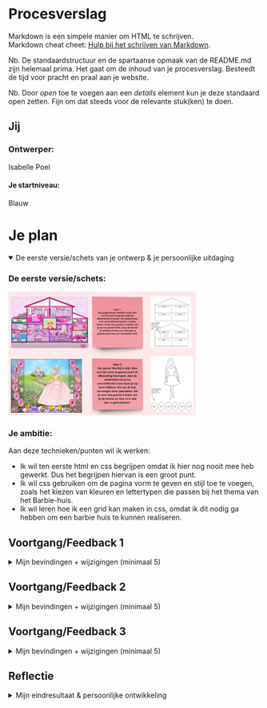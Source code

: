 # Procesverslag
Markdown is een simpele manier om HTML te schrijven.  
Markdown cheat cheet: [Hulp bij het schrijven van Markdown](https://github.com/adam-p/markdown-here/wiki/Markdown-Cheatsheet).

Nb. De standaardstructuur en de spartaanse opmaak van de README.md zijn helemaal prima. Het gaat om de inhoud van je procesverslag. Besteedt de tijd voor pracht en praal aan je website.

Nb. Door *open* toe te voegen aan een *details* element kun je deze standaard open zetten. Fijn om dat steeds voor de relevante stuk(ken) te doen.




## Jij

### Ontwerper:
Isabelle Poel

#### Je startniveau:
Blauw 




# Je plan

<details open>
  <summary>De eerste versie/schets van je ontwerp & je persoonlijke uitdaging</summary>

  ### De eerste versie/schets:
  <img src="readme-images/schetsen-barbiehuis.png" width="375px" alt="">


  ### Je ambitie: 
  Aan deze technieken/punten wil ik werken:
  - Ik wil ten eerste html en css begrijpen omdat ik hier nog nooit mee heb gewerkt. Dus het begrijpen hiervan is een groot punt. 
  - Ik wil css gebruiken om de pagina vorm te geven en stijl toe te voegen, zoals het kiezen van kleuren en lettertypen die passen bij het thema van het Barbie-huis.
  - Ik wil leren hoe ik een grid kan maken in css, omdat ik dit nodig ga hebben om een barbie huis te kunnen realiseren. 

 
</details>




## Voortgang/Feedback 1

<details>
  <summary>Mijn bevindingen + wijzigingen (minimaal 5)</summary>

  ### Bevinding 1:
  Feedback van Luna en Daniëlle op mijn eerste ideeën.

  <img src="readme-images/Feedback-versie-1.1.png" alt="">

  #### oplossing:
 Aangezien Luna hier aangeeft dat er waarschijnlijk met Javascript gewerkt moet worden bij Idee 2, kies ik inderdaad liever voor optie 1. Ik wil eerst html en css begrijpen. 



  ### Bevinding 2:
  <img src="readme-images//Feedback-versie-1.2.png" alt="">

  #### oplossing:
 Een goed idee van Daniëlle om mijn tijdlijn interactief te maken. Ik wil dus leren hoe ik een hover effect kan creëren. Ik ga bij elk jaartal een beschrijving toevoegen van hoe Barbie in dat jaar is geëvolueerd. Dit krijg je te zien als je op een jaartal klikt. 



  ### Bevinding 3:
   <img src="readme-images//Feedback-versie-1.3.png" alt="">

   #### oplossing:
  Ik vind dit ook een goed idee voor mijn design. Barbie is een speels karakter. Door de jaartallen op willekeurige volgorde te zetten zet ik dat speelse effect door in mijn design. 



  ### Bevinding 4:
   <img src="readme-images//Feedback-versie-1.4.png" alt="">

   #### oplossing:
  Ik ga de basis van het huis in illustrator maken. Voor de vakjes in het huis maak ik een grid. 



  ### Bevinding 5:
   <img src="readme-images//Feedback-versie-1.5.png" alt="">

   #### oplossing:
  Na alle feedback te hebben gehoord is het duidelijk dat idee 1 het beste is voor iemand die net begint met coderen. Dit idee zal ik dan ook voortzetten.

</details>




## Voortgang/Feedback 2

<details>
  <summary>Mijn bevindingen + wijzigingen (minimaal 5)</summary>

  Feedback van Nina
  <img src="readme-images/feedback-nina.png" width="375px" alt="final ontwerp">
    <img src="readme-images/feedback-nina-1.png" width="375px" alt="final ontwerp">
  
  
  ### Bevinding 1:
  Er zijn nog geen fonts aanwezig. 

  #### oplossing:
  Om het plaatje van mijn design compleet te maken hoort er een Barbie Font bij. Dit had ik nog niet ingevoegd. Ik ga met behulp van klasgenoten mijn font invoegen. 



  ### Bevinding 2:
  De tijdlijn is niet interactief. 

  #### oplossing:
  Ik ben nog niet zover dat mijn tijdlijn interactief is. Mijn plan is om de Barbie's als button te maken, zodat deze klikbaar zijn. Deze leiden naar een jaartal met beschrijving. Ook wil ik nog proberen om een Barbie in een auto te animeren. 



  ### Bevinding 3:
Er staat JS code in html

  #### oplossing:
  Om het liedje af te laten spelen als je over de Barbie in het midden hovert, heb ik Chat GPT een code uit laten schrijven. Deze is in html geschreven, terwijl het een code is voor JS. Ik heb dit opgelost door het aan jou te vragen. Nu staat de code goed in JS. 



  ### Bevinding 4:
  De costum properties zijn nog niet aangegeven. 

  #### oplossing:
  Ik zou moeten navragen wat dit inhoudt. Ik ga kijken of klasgenoten mij hierbij kunnen helpen. 

  
  
  ### Bevinding 5:
Teksten hebben niet voldoende contrast.

  #### oplossing:
  Ik heb voor de teksten een kleur gekozen die niet goed genoeg contrast biedt. Hiervoor ben ik nog even na gegaan welke kleuren ik beter kon gebruiken. Ik ben uiteindelijk een kleurpallette tegengekomen die voor Barbie wordt gebruikt. Hierdoor weet ik zeker dat deze kleuren goed bij elkaar passen. /





</details>




## Voortgang/Feedback 3

<details>
  <summary>Mijn bevindingen + wijzigingen (minimaal 5)</summary>
  
  ### Bevinding 1:
  Je code ziet er prima netjes uit! wel nog een paar onnodige comment lines die je kan verwijderen, dus daar kan je naar kijken!

  #### oplossing:
  Ik heb de onnodige zinnen verwijderd. 



  ### Bevinding 2:
Verder is het maybe ook handig om in je code comments te plaatsen welke code bij wat hoort. Vind dat nu lastig terug te zien.

  #### oplossing:
Ik heb duidelijker aangegeven welke code bij wat hoort door comments te plaatsen. Hierdoor is mijn code hopelijk wat duidelijker. 




  ### Bevinding 3:
 Je hebt heel goed het thema van barbie aangehouden wat je heel duidelijk terug ziet. Je hebt een goed kleuren palet en je hebt een duidelijk contrast in je pagina. 

   #### oplossing:
   Fijn dat het contrast nu terug is te zien in mijn design. Tijdens feedback 2 was dit nog een punt van kritiek. 



   ### Bevinding 4:
 Ik zie wel dat je geen css custom properties hebt. Is wel iets waar je op wordt beoordeeld dus zou daar toch naar kijken!! 

   #### oplossing:
   Hier heb ik tijdens feedback 2 ook kritiek over gekregen. Ik ga proberen dit op eigen houtje nog te doen aangezien het nu vakantie is. Of dit ook gaat lukken weet ik niet. 



   ### Bevinding 5:
 Het ziet er verder als nette semantische code uit en alles heeft wel logische en beteknisvolle namen die je terug kan afleiden. Ik vind dat je voor iemand die pas een maand uberhaupt iets van code kent je het heel nice heb gedaan!

   #### oplossing:
   Er is niet zo zeer een oplossing voor deze feedback. Ik ga na het horen van deze feedback alle onnodige dingen verwijderen en comments toevoegen om alles duidelijker te maken. Hopelijk kom ik ook nog toe aan de custom properties. 
 


</details>




## Reflectie

<details>
  <summary>Mijn eindresultaat & persoonlijke ontwikkeling</summary>

  ### Je uitkomst - karakteristiek screenshot(s):
  <img src="readme-images/reflectie-1.png" width="375px" alt="final ontwerp">
  <img src="readme-images/reflectie-2.png" width="375px" alt="final ontwerp">
  <img src="readme-images/reflectie-3.png" width="375px" alt="final ontwerp">
  <img src="readme-images/reflectie-4.png" width="375px" alt="final ontwerp">
   


  ### Dit ging goed/Heb ik geleerd: 
  - Ik heb geleerd hoe html en css in verband staan met elkaar. Ik heb geleerd hoe onderdelen aan elkaar gekoppeld zijn in code. Ik had nooit verwacht dat ik  uberhaupt iets zou kunnen neerzetten in code en dit is toch gelukt. Het design wat ik in mijn hoofd had, heb ik eerst uitgewerkt in illustrator zodat ik een duidelijk beeld had van wat ik wilde. Dit design heb ik zo goed als na kunnen maken met code en daar ben ik trots op. (zie afbeelding).

<img src="readme-images/reflectie-6.png" width="375px" alt="final ontwerp">




  ### Dit was lastig/Is niet gelukt:
  - Ik vond het lastig om de vormgeving los te laten. Het formulier dat opent als je op één van de Barbie's klikt vind ik bijvoorbeeld vrij amateuristicsh eruit zien. Ik heb dit moeten loslaten omdat ik nou eenmaal een beginner ben. 

   <img src="readme-images/reflectie-3.png" width="375px" alt="final ontwerp">

   - Ik had heel graag nog een praatwolkje aan de Barbie in het midden willen toevoegen die een uitleg gaf over mijn design. (zie afbeelding hieronder). Hierdoor zou de kijker gelijk zien hoe er genavigeerd moet worden. Nu is dit misschien nog wat onduidelijk. Helaas ben ik hier noiet aan toegekomen en werd de code mij te lastig. 

  <img src="readme-images/reflectie-5.png" width="375px" alt="final ontwerp">

  - Aan de costum properties heb ik geen tijd meer besteed. Hier baal ik van, maar ik heb niemand meer om hulp kunnen vragen. 
  - De barbie's passen niet allemaal goed in het frame. Ik wilde dit aanpassen op photoshop maar als ik dit deed werden de barbies in het huis ook allemaal heel klein. Dit is dus niet gelukt
<img src="readme-images/reflectie-7.png" width="375px" alt="final ontwerp">


## Bronnenlijst

<details open>
<summary>continu bijhouden terwijl je werkt</summary>

Nb. Wees specifiek ('css-tricks' als bron is bijv. niet specifiek genoeg).

1. https://www.artsy.net/artwork/mattel-first-barbie   
2. https://www.nrc.nl/nieuws/2009/03/09/barbie-moet-het-nu-opnemen-tegen-prinsessen-van-disney-11694735-a1198793 
3. https://indianexpress.com/photos/lifestyle-gallery/evolution-of-barbie-over-the-decades/ 
4. https://www.google.com/search?q=the+generation+girl+barbie&tbm=isch&ved=2ahUKEwiJmdrL7OX-AhXDi_0HHfl6AkgQ2-cCegQIABAA&oq=the+generation+gir&gs_lcp=CgNpbWcQARgAMgQIIxAnMgQIIxAnOggIABAIEB4QEzoFCAAQgAQ6CAgAEIAEELEDOggIABCxAxCDAToHCAAQigUQQzoLCAAQgAQQsQMQgwE6BAgAEB46BwgAEBMQgAQ6BggAEAgQHlDfA1jvPGDGRmgDcAB4AIABTIgBnAqSAQIyMpgBAKABAaoBC2d3cy13aXotaW1nwAEB&sclient=img&ei=4vtYZImgJcOX9u8P-fWJwAQ&bih=789&biw=1440&rlz=1C5CHFA_enNL896NL896#imgrc=YEDvkEbaRsiOwM&imgdii=t1gFk9XsTQErJM 
5. https://www.washingtonpost.com/news/business/wp/2016/07/12/how-president-barbie-has-changed-over-the-years/  
6. https://www.bol.com/nl/nl/p/barbie-fashionistas-curvy-blond-fashion-giftset/9200000059354176/  
7. https://lolsdolls.com/en/barbie-dreamhouse/  
8. https://www.spreadshirt.nl/shop/design/barbie+logo+neon+roze+sticker-D63778e50623cef1f109cc860?sellable=vrjzk8038nSxAXeQnoOq-1459-215   
9. https://aminoapps.com/c/barbiecute/page/item/myr/X00k_LjMUXIgLVDoBKBRmgPo3zZaQaM70w2  


</details>